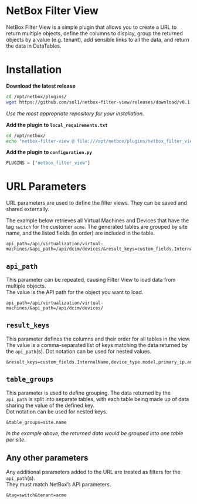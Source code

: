 # NetBox Filter View

NetBox Filter View is a simple plugin that allows you to create a URL to return multiple objects, define the columns to display, group the returned objects by a value (e.g. tenant), add sensible links to all the data, and return the data in DataTables.

# Installation

**Download the latest release**
```bash
cd /opt/netbox/plugins/
wget https://github.com/sol1/netbox-filter-view/releases/download/v0.1.5/netbox_filter_view-0.1.5.tar.gz
```
_Use the most appropriate repository for your installation._

**Add the plugin to `local_requirements.txt`**
```bash
cd /opt/netbox/
echo "netbox-filter-view @ file:///opt/netbox/plugins/netbox_filter_view-0.1.5.tar.gz" > local_requirements.txt
```

**Add the plugin to `configuration.py`**
```python
PLUGINS = ["netbox_filter_view"]
```

# URL Parameters

URL parameters are used to define the filter views. They can be saved and shared externally.

The example below retrieves all Virtual Machines and Devices that have the tag `switch` for the customer `acme`. The generated tables are grouped by site name, and the listed fields (in order) are included in the table.

```
api_path=/api/virtualization/virtual-machines/&api_path=/api/dcim/devices/&result_keys=custom_fields.InternalName,device_type.model,primary_ip.address,custom_fields.URL,comments,name,site.name,rack.name,position&table_groups=site.name&tag=switch&tenant=acme
```

## `api_path`

This parameter can be repeated, causing Filter View to load data from multiple objects.  
The value is the API path for the object you want to load.

```
api_path=/api/virtualization/virtual-machines/&api_path=/api/dcim/devices/
```

## `result_keys`

This parameter defines the columns and their order for all tables in the view. The value is a comma-separated list of keys matching the data returned by the `api_path`(s). 
Dot notation can be used for nested values.

```
&result_keys=custom_fields.InternalName,device_type.model,primary_ip.address,custom_fields.URL,comments,name,site.name,rack.name,position
```

## `table_groups`

This parameter is used to define grouping. The data returned by the `api_path` is split into separate tables, with each table being made up of data sharing the value of the defined key.  
Dot notation can be used for nested keys.

```
&table_groups=site.name
```

_In the example above, the returned data would be grouped into one table per site._

## Any other parameters

Any additional parameters added to the URL are treated as filters for the `api_path`(s).  
They must match NetBox’s API parameters.

```
&tag=switch&tenant=acme
```
